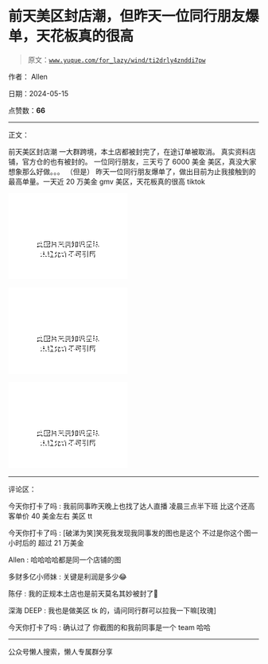 # 前天美区封店潮，但昨天一位同行朋友爆单，天花板真的很高

> 原文：[`www.yuque.com/for_lazy/wind/ti2drly4znddi7pw`](https://www.yuque.com/for_lazy/wind/ti2drly4znddi7pw)

作者： Allen

日期：2024-05-15

点赞数：**66**

* * *

正文：

前天美区封店潮 一大群跨境，本土店都被封完了，在途订单被取消。 真实资料店铺，官方仓的也有被封的。 一位同行朋友，三天亏了 6000 美金
美区，真没大家想象那么好做。。。 （但是） 昨天一位同行朋友爆单了，做出目前为止我接触到的最高单量。一天近 20 万美金 gmv 美区，天花板真的很高
tiktok

![](img/6768fdb6f369faca9229c9d981a232f6.png)

![](img/bcc730b565bd317b81cef704e2e9c1d9.png)

![](img/4c9703d6ae71305b64c891b96091add5.png)

* * *

评论区：

今天你打卡了吗 : 我前同事昨天晚上也找了达人直播 凌晨三点半下班 比这个还高 客单价 40 美金左右 美区 tt

今天你打卡了吗 : [破涕为笑]笑死我发现我同事发的图也是这个 不过是你这个图一小时后的 超过 21 万美金

Allen : 哈哈哈哈都是同一个店铺的图

多财多亿小师妹 : 关键是利润是多少😂

陈仔 : 我的正规本土店也是前天莫名其妙被封了🥹

深海 DEEP : 我也是做美区 tk 的，请问同行群可以拉我一下嘛[玫瑰]

今天你打卡了吗 : 确认过了 你截图的和我前同事是一个 team 哈哈

* * *

公众号懒人搜索，懒人专属群分享